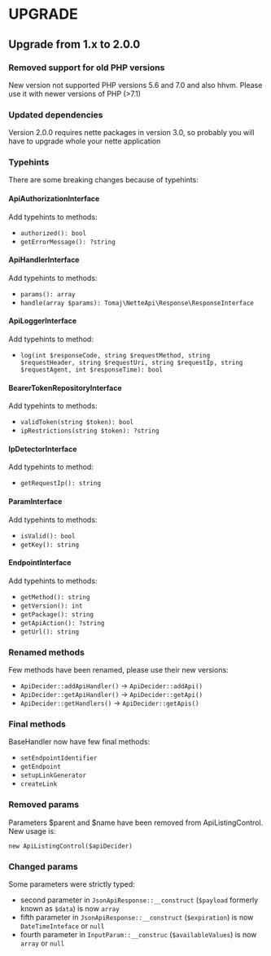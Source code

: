 # UPGRADE

## Upgrade from 1.x to 2.0.0

### Removed support for old PHP versions
New version not supported PHP versions 5.6 and 7.0 and also hhvm. Please use it with newer versions of PHP (>7.1)

### Updated dependencies
Version 2.0.0 requires nette packages in version 3.0, so probably you will have to upgrade whole your nette application 

### Typehints
There are some breaking changes because of typehints:

#### ApiAuthorizationInterface
Add typehints to methods:
- `authorized(): bool`
- `getErrorMessage(): ?string`

#### ApiHandlerInterface
Add typehints to methods:
- `params(): array`
- `handle(array $params): Tomaj\NetteApi\Response\ResponseInterface`

#### ApiLoggerInterface
Add typehints to method:
- `log(int $responseCode, string $requestMethod, string $requestHeader, string $requestUri, string $requestIp, string $requestAgent, int $responseTime): bool`

#### BearerTokenRepositoryInterface
Add typehints to methods:
- `validToken(string $token): bool`
- `ipRestrictions(string $token): ?string`

#### IpDetectorInterface
Add typehints to method:
- `getRequestIp(): string`

#### ParamInterface
Add typehints to methods:
- `isValid(): bool`
- `getKey(): string`

#### EndpointInterface
Add typehints to methods:
- `getMethod(): string`
- `getVersion(): int`
- `getPackage(): string`
- `getApiAction(): ?string`
- `getUrl(): string`

### Renamed methods
Few methods have been renamed, please use their new versions:
- `ApiDecider::addApiHandler()` -> `ApiDecider::addApi()`
- `ApiDecider::getApiHandler()` -> `ApiDecider::getApi()`
- `ApiDecider::getHandlers()` -> `ApiDecider::getApis()`

### Final methods
BaseHandler now have few final methods:
- `setEndpointIdentifier` 
- `getEndpoint`
- `setupLinkGenerator`
- `createLink`

### Removed params
Parameters $parent and $name have been removed from ApiListingControl. New usage is:
```
new ApiListingControl($apiDecider)
```

### Changed params
Some parameters were strictly typed:
- second parameter in `JsonApiResponse::__construct` (`$payload` formerly known as `$data`) is now `array`
- fifth parameter in `JsonApiResponse::__construct` (`$expiration`) is now `DateTimeInteface` or `null`
- fourth parameter in `InputParam::__construc` (`$availableValues`) is now `array` or `null`
